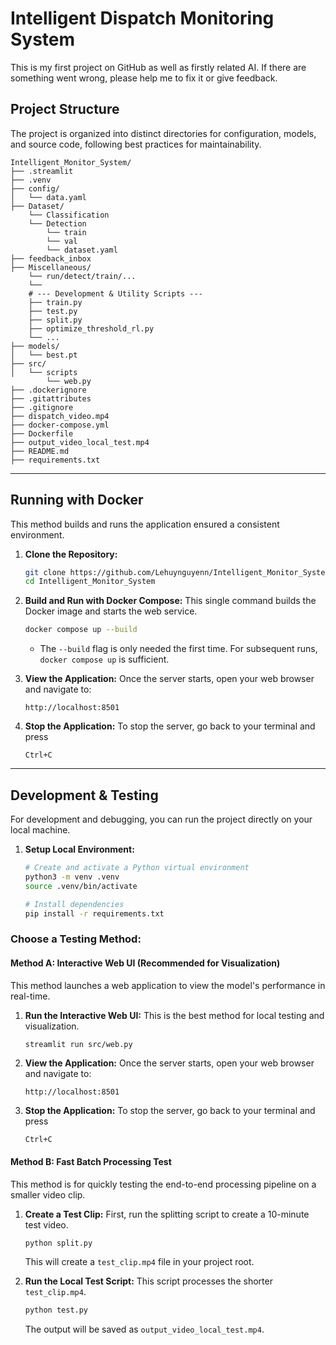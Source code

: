 # Intelligent Dispatch Monitoring System

This is my first project on GitHub as well as firstly related AI.
If there are something went wrong, please help me to fix it or give feedback.

## Project Structure

The project is organized into distinct directories for configuration, models, and source code, following best practices for maintainability.

```
Intelligent_Monitor_System/
├── .streamlit
├── .venv
├── config/
│   └── data.yaml           
├── Dataset/       
    └── Classification      
    └── Detection  
        └── train
        └── val
        └── dataset.yaml
├── feedback_inbox
├── Miscellaneous/
    └── run/detect/train/...
    └── 
    # --- Development & Utility Scripts ---
    ├── train.py                  
    ├── test.py                  
    ├── split.py                  
    ├── optimize_threshold_rl.py  
    └── ...    
├── models/
│   └── best.pt             
├── src/
│   └── scripts  
        └── web.py  
├── .dockerignore
├── .gitattributes        
├── .gitignore     
├── dispatch_video.mp4     
├── docker-compose.yml  
├── Dockerfile                
├── output_video_local_test.mp4               
├── README.md            
├── requirements.txt       
```

---

## Running with Docker

This method builds and runs the application ensured a consistent environment.

1.  **Clone the Repository:**
    ```bash
    git clone https://github.com/Lehuynguyenn/Intelligent_Monitor_System.git
    cd Intelligent_Monitor_System
    ```

2.  **Build and Run with Docker Compose:**
    This single command builds the Docker image and starts the web service.
    ```bash
    docker compose up --build
    ```
    - The `--build` flag is only needed the first time. For subsequent runs, `docker compose up` is sufficient.

3.  **View the Application:**
    Once the server starts, open your web browser and navigate to:
    ```
    http://localhost:8501
    ```
4.  **Stop the Application:**
    To stop the server, go back to your terminal and press
    ```
    Ctrl+C
    ```

---

## Development & Testing

For development and debugging, you can run the project directly on your local machine.

1.  **Setup Local Environment:**
    ```bash
    # Create and activate a Python virtual environment
    python3 -m venv .venv
    source .venv/bin/activate

    # Install dependencies
    pip install -r requirements.txt
    ```
### Choose a Testing Method:

#### Method A: Interactive Web UI (Recommended for Visualization)

This method launches a web application to view the model's performance in real-time.

1.  **Run the Interactive Web UI:**
    This is the best method for local testing and visualization.
    ```bash
    streamlit run src/web.py
    ```
2.  **View the Application:**
    Once the server starts, open your web browser and navigate to:
    ```
    http://localhost:8501
    ```
3.  **Stop the Application:**
    To stop the server, go back to your terminal and press
    ```
    Ctrl+C
    ```

#### Method B: Fast Batch Processing Test

This method is for quickly testing the end-to-end processing pipeline on a smaller video clip.

1.  **Create a Test Clip:**
    First, run the splitting script to create a 10-minute test video.
    ```bash
    python split.py
    ```
    This will create a `test_clip.mp4` file in your project root.

2.  **Run the Local Test Script:**
    This script processes the shorter `test_clip.mp4`.
    ```bash
    python test.py
    ```
    The output will be saved as `output_video_local_test.mp4`.
